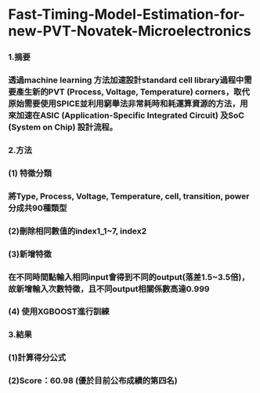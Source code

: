 # Fast-Timing-Model-Estimation-for-new-PVT-Novatek-Microelectronics
### 1.摘要
### 透過machine learning 方法加速設計standard cell library過程中需要產生新的PVT (Process, Voltage, Temperature) corners，取代原始需要使用SPICE並利用窮舉法非常耗時和耗運算資源的方法，用來加速在ASIC (Application-Specific Integrated Circuit) 及SoC (System on Chip) 設計流程。

### 2.方法
   ### (1) 特徵分類
   ### 將Type, Process, Voltage, Temperature, cell, transition, power分成共90種類型
   ### (2)刪除相同數值的index1_1~7, index2
   ### (3)新增特徵
   ### 在不同時間點輸入相同input會得到不同的output(落差1.5~3.5倍)，故新增輸入次數特徵，且不同output相關係數高達0.999
   ### (4) 使用XGBOOST進行訓練
### 3.結果
   ### (1)計算得分公式
   ### (2)Score：60.98 (優於目前公布成績的第四名)
